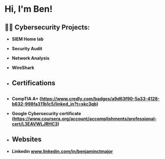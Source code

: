 <h1>Hi, I'm Ben! <br/>
<h2>👨‍💻 Cybersecurity Projects:</h2>

- <b> SIEM Home lab
- <b> Security Audit
- <b> Network Analysis
- <b> WireShark

- <h2> Certifications</h2>  <h2>
- <b> CompTIA A+ (https://www.credly.com/badges/a9d63f90-5a33-4128-b632-998fa311b1c5/linked_in?t=skc3qb)
- <b> Google Cybersecurity certificate (https://www.coursera.org/account/accomplishments/professional-cert/L3EAVWLJRHC3)
- <h2> Websites
- Linkedin www.linkedin.com/in/benjaminctmajor
